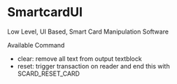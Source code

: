 # SmartcardUI
Low Level, UI Based, Smart Card Manipulation Software

Available Command
* clear: remove all text from output textblock
* reset: trigger transaction on reader and end this with SCARD_RESET_CARD
